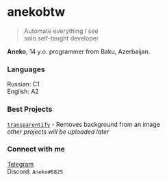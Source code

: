 # anekobtw

> Automate everything I see\
> solo self-taught developer

**Aneko**, 14 y.o. programmer from Baku, Azerbaijan.


### Languages
Russian: C1\
English: A2

### Best Projects
[`transparentify`](https://github.com/ssayand/transparentify) - Removes background from an image\
*other projects will be uploaded later*

### Connect with me
[Telegram](https://t.me/anekobtw)\
Discord: `Aneko#6825`
